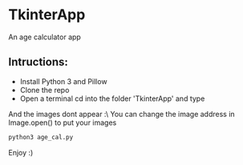 # TkinterApp
An age calculator app 

## Intructions:

* Install Python 3 and Pillow
* Clone the repo
* Open a terminal cd into the folder 'TkinterApp' and type 

And the images dont appear :\ You can change the image address in Image.open() to put your images

```bash
python3 age_cal.py
```
Enjoy :)
